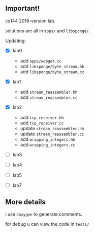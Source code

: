 ## Important!

cs144 2019-version lab.

solutions are all in `apps/` and `libsponge/`.

Updating:
- [x] lab0
  - add `apps/webget.cc`
  - add `libsponge/byte_stream.hh`
  - add `libsponge/byte_stream.cc`
- [x] lab1
  - add `stream_reassembler.hh`
  - add `stream_reassembler.cc`
- [x] lab2
  - add `tcp_receiver.hh`
  - add `tcp_receiver.cc`
  - update `stream_reassembler.hh`
  - update `stream_reassembler.cc`
  - add `wrapping_integers.hh`
  - add `wrapping_integers.cc`
- [ ] lab3
- [ ] lab4
- [ ] lab5
- [ ] lab7


## More details

i use `doxygen` to generate comments.

for debug u can view the code in `tests/`

